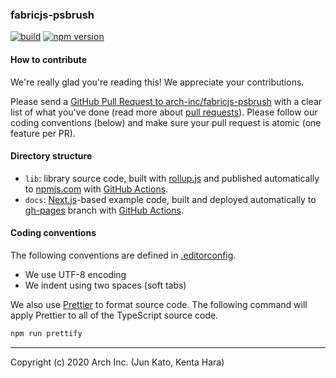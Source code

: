 ### fabricjs-psbrush

[![build](https://github.com/arch-inc/fabricjs-psbrush/workflows/npm-publish/badge.svg)](https://github.com/arch-inc/fabricjs-psbrush/actions?query=workflow%3Anpm-publish)
[![npm version](https://img.shields.io/npm/v/@arch-inc/fabricjs-psbrush)](https://www.npmjs.com/package/@arch-inc/fabricjs-psbrush)

#### How to contribute

We're really glad you're reading this! We appreciate your contributions.

Please send a [GitHub Pull Request to arch-inc/fabricjs-psbrush](https://github.com/arch-inc/fabricjs-psbrush/pull/new/main) with a clear list of what you've done (read more about [pull requests](http://help.github.com/pull-requests/)). Please follow our coding conventions (below) and make sure your pull request is atomic (one feature per PR).

#### Directory structure

- `lib`: library source code, built with [rollup.js](https://rollupjs.org/) and published automatically to [npmjs.com](https://www.npmjs.com/) with [GitHub Actions](https://github.com/arch-inc/fabricjs-psbrush/blob/main/.github/workflows/publish.yml).
- `docs`: [Next.js](https://nextjs.org/)-based example code, built and deployed automatically to [gh-pages](https://github.com/arch-inc/fabricjs-psbrush/tree/gh-pages) branch with [GitHub Actions](https://github.com/arch-inc/fabricjs-psbrush/blob/main/.github/workflows/gh-pages.yml).

#### Coding conventions

The following conventions are defined in [.editorconfig](https://github.com/arch-inc/fabricjs-psbrush/blob/main/.editorconfig).

- We use UTF-8 encoding
- We indent using two spaces (soft tabs)

We also use [Prettier](https://prettier.io/)  to format source code. The following command will apply Prettier to all of the TypeScript source code.

```sh
npm run prettify
```

---
Copyright (c) 2020 Arch Inc. (Jun Kato, Kenta Hara)